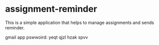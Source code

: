 # assignment-reminder
This is a simple application that helps to manage assignments and sends reminder.


gmail app pswwoird: yeqt qjzl hzak spvv